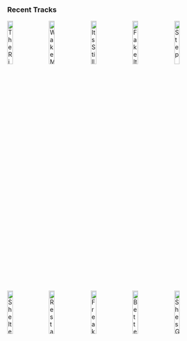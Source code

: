### Recent Tracks
[<img src='https://lastfm.freetls.fastly.net/i/u/300x300/5436397d757a9d538a42c46ee939bfd9.png' width='16%' height='16%' alt='The River'>](https://www.last.fm/music/aurora/_/the%2briver)&nbsp;&nbsp;&nbsp;&nbsp;[<img src='https://lastfm.freetls.fastly.net/i/u/300x300/f54f3b6ef26445a5bbb8a72f0f7830bd.png' width='16%' height='16%' alt='Wake Me Up'>](https://www.last.fm/music/avicii/_/wake%2bme%2bup)&nbsp;&nbsp;&nbsp;&nbsp;[<img src='https://lastfm.freetls.fastly.net/i/u/300x300/02f6826242524a0abe9c2c8ebc05b4e5.png' width='16%' height='16%' alt='Its Still Rock and Roll to Me'>](https://www.last.fm/music/billy%2bjoel/_/it%2527s%2bstill%2brock%2band%2broll%2bto%2bme)&nbsp;&nbsp;&nbsp;&nbsp;[<img src='https://lastfm.freetls.fastly.net/i/u/300x300/eef801ee78318d8d8cdbc7b56381b94e.png' width='16%' height='16%' alt='Fake It Til You Make It'>](https://www.last.fm/music/dreamers/_/fake%2bit%2btil%2byou%2bmake%2bit)&nbsp;&nbsp;&nbsp;&nbsp;[<img src='https://lastfm.freetls.fastly.net/i/u/300x300/3d9751acd7ec418fb9682ce72b4a174d.png' width='16%' height='16%' alt='Step'>](https://www.last.fm/music/vampire%2bweekend/_/step)&nbsp;&nbsp;&nbsp;&nbsp;<br>[<img src='https://lastfm.freetls.fastly.net/i/u/300x300/c88d8805364a2c41dd8b430ee97ccafa.png' width='16%' height='16%' alt='Shelter'>](https://www.last.fm/music/porter%2brobinson/_/shelter)&nbsp;&nbsp;&nbsp;&nbsp;[<img src='https://lastfm.freetls.fastly.net/i/u/300x300/89d4a338ee7e26a9885db2a53d2c9595.png' width='16%' height='16%' alt='Restart'>](https://www.last.fm/music/geoxor/_/restart)&nbsp;&nbsp;&nbsp;&nbsp;[<img src='https://lastfm.freetls.fastly.net/i/u/300x300/76c2f321f23320efe8f5166f6970f240.png' width='16%' height='16%' alt='Freaking Out'>](https://www.last.fm/music/a%2br%2bi%2bz%2bo%2bn%2ba/_/freaking%2bout)&nbsp;&nbsp;&nbsp;&nbsp;[<img src='https://lastfm.freetls.fastly.net/i/u/300x300/e19771fbcc110a6dbc5f5ada8d14672b.png' width='16%' height='16%' alt='Better Apart (feat. Dresage)'>](https://www.last.fm/music/jai%2bwolf/_/better%2bapart%2b%2528feat.%2bdresage%2529)&nbsp;&nbsp;&nbsp;&nbsp;[<img src='https://lastfm.freetls.fastly.net/i/u/300x300/02f6826242524a0abe9c2c8ebc05b4e5.png' width='16%' height='16%' alt='Shes Got a Way'>](https://www.last.fm/music/billy%2bjoel/_/she%2527s%2bgot%2ba%2bway)&nbsp;&nbsp;&nbsp;&nbsp;<br>